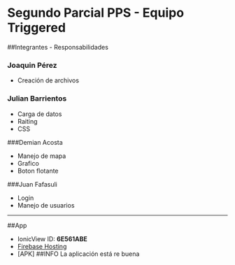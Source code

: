 # Segundo Parcial PPS - Equipo Triggered
##Integrantes - Responsabilidades
### Joaquin Pérez
* Creación de archivos

### Julian Barrientos
* Carga de datos
* Raiting
* CSS

###Demian Acosta
* Manejo de mapa
* Grafico
* Boton flotante

###Juan Fafasuli
* Login
* Manejo de usuarios

----
##App
* IonicView ID: **6E561ABE**
* [Firebase Hosting](https://triggered-4e761.firebaseapp.com)
* [APK]
##INFO
La aplicación está re buena